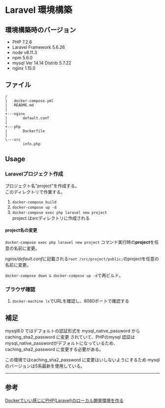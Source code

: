 # Laravel 環境構築

## 環境構築時のバージョン

* PHP 7.2.6
* Laravel Framework 5.6.26
* node v8.11.3
* npm 5.6.0
* mysql Ver 14.14 Distrib 5.7.22
* nginx 1.15.0

## ファイル

```
/
|   docker-compose.yml
|   README.md
|
+---nginx
|       default.conf
|
+---php
|       Dockerfile
|
\---src
        info.php
```

## Usage

### Laravelプロジェクト作成

プロジェクト名"project"を作成する。  
このディレクトリで作業する。

1. `docker-compose build`
2. `docker-compose up -d`
3. `docker-compose exec php laravel new project`  
project は*src*ディレクトリに作成される  

#### project名の変更

`docker-compose exec php laravel new project` コマンド実行時の**project**を任意の名前に変更。

*nginx/default.conf*に記載される`root /src/project/public;`のprojectを任意の名前に変更。

`docker-compose down & docker-compose up -d`で再ビルド。

### ブラウザ確認

1. `docker-machine ls`でURLを確認し、8080ポートで確認する

## 補足

mysql8.0 ではデフォルトの認証形式を mysql_native_password から caching_sha2_password に変更
されていて、PHPのmysql 認証はmysql_native_passwordがデフォルトになっているため、
caching_sha2_password に変更する必要がある。

この環境ではcaching_sha2_password に変更はいしないようにするため
mysqlのバージョンは5系最新を使用している。

-------------------------------------

## 参考

[Dockerでいい感じにPHP(Laravel)のローカル開発環境を作る](https://qiita.com/IganinTea/items/aec8f2b15b203946a2c4)
